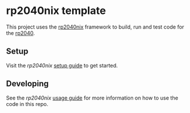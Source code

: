 # rp2040nix template

This project uses the [rp2040nix](https://github.com/baileyluTCD/rp2040nix) framework to build, run and test code for the [rp2040](https://en.wikipedia.org/wiki/RP2040).

## Setup

Visit the _rp2040nix_ [setup guide](https://baileylutcd.github.io/rp2040nix/getting_started.html) to get started.

## Developing

See the _rp2040nix_ [usage guide](https://baileylutcd.github.io/rp2040nix/usage.html) for more information on how to use the code in this repo.

